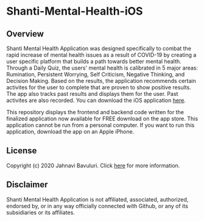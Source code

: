 # Shanti-Mental-Health-iOS

## Overview
Shanti Mental Health Application was designed specifically to combat the rapid increase of mental health issues as a result of COVID-19 by creating a user specific platform that builds a path towards better mental health. Through a Daily Quiz, the users' mental health is calibrated in 5 major areas: Rumination, Persistent Worrying, Self Criticism, Negative Thinking, and Decision Making. Based on the results, the application recommends certain activites for the user to complete that are proven to show positive results. The app also tracks past results and displays them for the user. Past activites are also recorded. You can download the iOS application [here](https://apps.apple.com/us/app/shanti-mental-health-app/id1529500894).

This repository displays the frontend and backend code written for the finalized application now available for FREE download on the app store. This application cannot be run from a personal computer. If you want to run this application, download the app on an Apple iPhone. 

## License 
Copyright (c) 2020 Jahnavi Bavuluri. Click [here](https://shanti-mental-heal.flycricket.io/privacy.html) for more information.

## Disclaimer
Shanti Mental Health Application is not affiliated, associated, authorized, endorsed by, or in any way officially connected with Github, or any of its subsidiaries or its affiliates.
